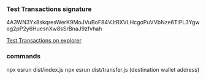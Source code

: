 ### Test Transactions signature

4A3WN3Yx8skqresWerK9MoJVuBoF84VJtRXVLHcgoPuVVbNze6TiPL3Ygwog2pP2y6HuesnXw8sSrBnaJ9zfvhah

[Test Transactions on explorer](https://explorer.solana.com/tx/4A3WN3Yx8skqresWerK9MoJVuBoF84VJtRXVLHcgoPuVVbNze6TiPL3Ygwog2pP2y6HuesnXw8sSrBnaJ9zfvhah?cluster=devnet)

### commands

npx esrun dist/index.js
npx esrun dist/transfer.js (destination wallet address)
